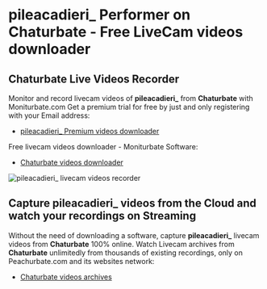# pileacadieri_ Performer on Chaturbate - Free LiveCam videos downloader

## Chaturbate Live Videos Recorder

Monitor and record livecam videos of **pileacadieri_** from **Chaturbate** with Moniturbate.com
Get a premium trial for free by just and only registering with your Email address:
* [pileacadieri_ Premium videos downloader](https://moniturbate.com/request-demo-licence-key.html)

Free livecam videos downloader - Moniturbate Software:
* [Chaturbate videos downloader](https://moniturbate.com/moniturbate-download-software.html)

![pileacadieri_ livecam videos recorder](https://peachurnet.com/templates/moniturbate-software.png)


## Capture pileacadieri_ videos from the Cloud and watch your recordings on Streaming

Without the need of downloading a software, capture **pileacadieri_** livecam videos from **Chaturbate** 100% online.
Watch Livecam archives from **Chaturbate** unlimitedly from thousands of existing recordings, only on Peachurbate.com and its websites network:
* [Chaturbate videos archives](https://peachurnet.com/)